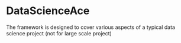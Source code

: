 # DataScienceAce
The framework is designed to cover various aspects of a typical data science project (not for large scale project)
